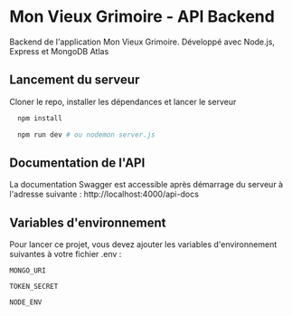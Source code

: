# Mon Vieux Grimoire - API Backend

Backend de l'application Mon Vieux Grimoire.
Développé avec Node.js, Express et MongoDB Atlas

## Lancement du serveur

Cloner le repo, installer les dépendances et lancer le serveur

```bash
  npm install
```

```bash
  npm run dev # ou nodemon server.js
```

## Documentation de l'API

La documentation Swagger est accessible après démarrage du serveur à l'adresse suivante :
http://localhost:4000/api-docs

## Variables d'environnement

Pour lancer ce projet, vous devez ajouter les variables d'environnement suivantes à votre fichier .env :

`MONGO_URI`

`TOKEN_SECRET`

`NODE_ENV`
